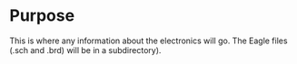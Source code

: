 # Purpose
This is where any information about the electronics will go. The Eagle files (.sch and .brd) will be in a subdirectory).
